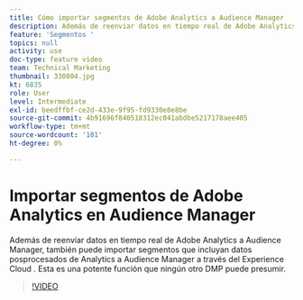 ```yaml
---
title: Cómo importar segmentos de Adobe Analytics a Audience Manager
description: Además de reenviar datos en tiempo real de Adobe Analytics a Audience Manager, también puede importar segmentos que incluyan datos posprocesados de Analytics a Audience Manager a través del Experience Cloud . Esta es una potente función que ningún otro DMP puede presumir.
feature: 'Segmentos '
topics: null
activity: use
doc-type: feature video
team: Technical Marketing
thumbnail: 330804.jpg
kt: 6835
role: User
level: Intermediate
exl-id: beedffbf-ce2d-433e-9f95-fd9330e8e8be
source-git-commit: 4b91696f840518312ec041abdbe5217178aee405
workflow-type: tm+mt
source-wordcount: '101'
ht-degree: 0%

---
```


# Importar segmentos de Adobe Analytics en Audience Manager

Además de reenviar datos en tiempo real de Adobe Analytics a Audience Manager, también puede importar segmentos que incluyan datos posprocesados de Analytics a Audience Manager a través del Experience Cloud . Esta es una potente función que ningún otro DMP puede presumir.

>[!VIDEO](https://video.tv.adobe.com/v/330804/?quality=12&learn=on)
